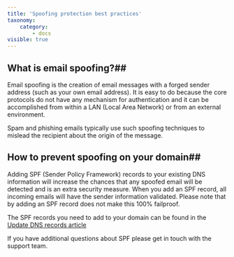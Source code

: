 ```yaml
---
title: 'Spoofing protection best practices'
taxonomy:
    category:
        - docs
visible: true
---
```


## What is email spoofing?## 

Email spoofing is the creation of email messages with a forged sender address (such as your own email address). It is easy to do because the core protocols do not have any mechanism for authentication and it can be accomplished from within a LAN (Local Area Network) or from an external environment.

Spam and phishing emails typically use such spoofing techniques to mislead the recipient about the origin of the message.

## How to prevent spoofing on your domain## 

Adding SPF (Sender Policy Framework) records to your existing DNS information will increase the chances that any spoofed email will be detected and is an extra security measure. When you add an SPF record, all incoming emails will have the sender information validated. Please note that by adding an SPF record does not make this 100% failproof.

The SPF records you need to add to your domain can be found in the [Update DNS records article](http://help.mail.ls/ehlomail-admin-articles/getting-started-admin-guide/update-dns-records)

If you have additional questions about SPF please get in touch with the support team. 

